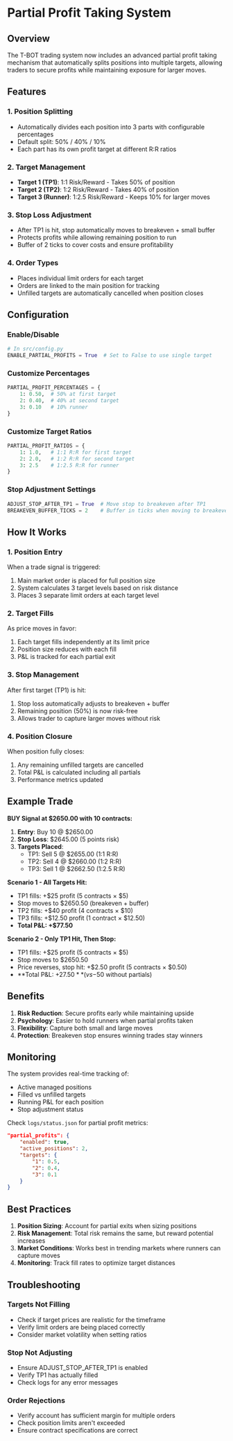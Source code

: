 # Partial Profit Taking System

## Overview

The T-BOT trading system now includes an advanced partial profit taking mechanism that automatically splits positions into multiple targets, allowing traders to secure profits while maintaining exposure for larger moves.

## Features

### 1. **Position Splitting**
- Automatically divides each position into 3 parts with configurable percentages
- Default split: 50% / 40% / 10%
- Each part has its own profit target at different R:R ratios

### 2. **Target Management**
- **Target 1 (TP1)**: 1:1 Risk/Reward - Takes 50% of position
- **Target 2 (TP2)**: 1:2 Risk/Reward - Takes 40% of position  
- **Target 3 (Runner)**: 1:2.5 Risk/Reward - Keeps 10% for larger moves

### 3. **Stop Loss Adjustment**
- After TP1 is hit, stop automatically moves to breakeven + small buffer
- Protects profits while allowing remaining position to run
- Buffer of 2 ticks to cover costs and ensure profitability

### 4. **Order Types**
- Places individual limit orders for each target
- Orders are linked to the main position for tracking
- Unfilled targets are automatically cancelled when position closes

## Configuration

### Enable/Disable
```python
# In src/config.py
ENABLE_PARTIAL_PROFITS = True  # Set to False to use single target
```

### Customize Percentages
```python
PARTIAL_PROFIT_PERCENTAGES = {
    1: 0.50,  # 50% at first target
    2: 0.40,  # 40% at second target  
    3: 0.10   # 10% runner
}
```

### Customize Target Ratios
```python
PARTIAL_PROFIT_RATIOS = {
    1: 1.0,   # 1:1 R:R for first target
    2: 2.0,   # 1:2 R:R for second target
    3: 2.5    # 1:2.5 R:R for runner
}
```

### Stop Adjustment Settings
```python
ADJUST_STOP_AFTER_TP1 = True  # Move stop to breakeven after TP1
BREAKEVEN_BUFFER_TICKS = 2    # Buffer in ticks when moving to breakeven
```

## How It Works

### 1. **Position Entry**
When a trade signal is triggered:
1. Main market order is placed for full position size
2. System calculates 3 target levels based on risk distance
3. Places 3 separate limit orders at each target level

### 2. **Target Fills**
As price moves in favor:
1. Each target fills independently at its limit price
2. Position size reduces with each fill
3. P&L is tracked for each partial exit

### 3. **Stop Management**
After first target (TP1) is hit:
1. Stop loss automatically adjusts to breakeven + buffer
2. Remaining position (50%) is now risk-free
3. Allows trader to capture larger moves without risk

### 4. **Position Closure**
When position fully closes:
1. Any remaining unfilled targets are cancelled
2. Total P&L is calculated including all partials
3. Performance metrics updated

## Example Trade

**BUY Signal at $2650.00 with 10 contracts:**

1. **Entry**: Buy 10 @ $2650.00
2. **Stop Loss**: $2645.00 (5 points risk)
3. **Targets Placed**:
   - TP1: Sell 5 @ $2655.00 (1:1 R:R)
   - TP2: Sell 4 @ $2660.00 (1:2 R:R)
   - TP3: Sell 1 @ $2662.50 (1:2.5 R:R)

**Scenario 1 - All Targets Hit:**
- TP1 fills: +$25 profit (5 contracts × $5)
- Stop moves to $2650.50 (breakeven + buffer)
- TP2 fills: +$40 profit (4 contracts × $10)
- TP3 fills: +$12.50 profit (1 contract × $12.50)
- **Total P&L: +$77.50**

**Scenario 2 - Only TP1 Hit, Then Stop:**
- TP1 fills: +$25 profit (5 contracts × $5)
- Stop moves to $2650.50
- Price reverses, stop hit: +$2.50 profit (5 contracts × $0.50)
- **Total P&L: +$27.50** (vs -$50 without partials)

## Benefits

1. **Risk Reduction**: Secure profits early while maintaining upside
2. **Psychology**: Easier to hold runners when partial profits taken
3. **Flexibility**: Capture both small and large moves
4. **Protection**: Breakeven stop ensures winning trades stay winners

## Monitoring

The system provides real-time tracking of:
- Active managed positions
- Filled vs unfilled targets
- Running P&L for each position
- Stop adjustment status

Check `logs/status.json` for partial profit metrics:
```json
"partial_profits": {
    "enabled": true,
    "active_positions": 2,
    "targets": {
        "1": 0.5,
        "2": 0.4,
        "3": 0.1
    }
}
```

## Best Practices

1. **Position Sizing**: Account for partial exits when sizing positions
2. **Risk Management**: Total risk remains the same, but reward potential increases
3. **Market Conditions**: Works best in trending markets where runners can capture moves
4. **Monitoring**: Track fill rates to optimize target distances

## Troubleshooting

### Targets Not Filling
- Check if target prices are realistic for the timeframe
- Verify limit orders are being placed correctly
- Consider market volatility when setting ratios

### Stop Not Adjusting
- Ensure ADJUST_STOP_AFTER_TP1 is enabled
- Verify TP1 has actually filled
- Check logs for any error messages

### Order Rejections
- Verify account has sufficient margin for multiple orders
- Check position limits aren't exceeded
- Ensure contract specifications are correct
